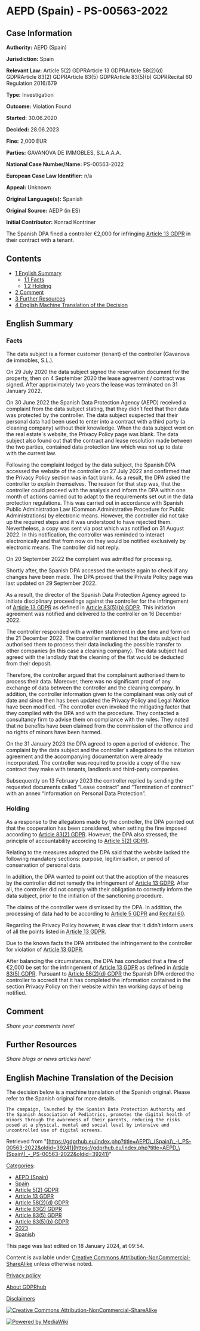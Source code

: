 # AEPD (Spain) - PS-00563-2022

## Case Information

**Authority:** AEPD (Spain)

**Jurisdiction:** Spain

**Relevant Law:** Article 5(2) GDPRArticle 13 GDPRArticle 58(2)(d) GDPRArticle 83(2) GDPRArticle 83(5) GDPRArticle 83(5)(b) GDPRRecital 60 Regulation 2016/679

**Type:** Investigation

**Outcome:** Violation Found

**Started:** 30.06.2020

**Decided:** 28.06.2023

**Fine:** 2,000 EUR

**Parties:** GAVANOVA DE IMMOBLES, S.L.A.A.A.

**National Case Number/Name:** PS-00563-2022

**European Case Law Identifier:** n/a

**Appeal:** Unknown

**Original Language(s):** Spanish

**Original Source:** AEDP (in ES)

**Initial Contributor:** Konrad Kontriner

The Spanish DPA fined a controller €2,000 for infringing [Article 13 GDPR](/index.php?title=Article_13_GDPR "Article 13 GDPR") in their contract with a tenant.

## Contents

*   [1 English Summary](#English_Summary)
    *   [1.1 Facts](#Facts)
    *   [1.2 Holding](#Holding)
*   [2 Comment](#Comment)
*   [3 Further Resources](#Further_Resources)
*   [4 English Machine Translation of the Decision](#English_Machine_Translation_of_the_Decision)

## English Summary

### Facts

The data subject is a former customer (tenant) of the controller (Gavanova de immobles, S.L.).

On 29 July 2020 the data subject signed the reservation document for the property, then on 4 September 2020 the lease agreement / contract was signed. After approximately two years the lease was terminated on 31 January 2022.

On 30 June 2022 the Spanish Data Protection Agency (AEPD) received a complaint from the data subject stating, that they didn’t feel that their data was protected by the controller. The data subject suspected that their personal data had been used to enter into a contract with a third party (a cleaning company) without their knowledge. When the data subject went on the real estate´s website, the Privacy Policy page was blank. The data subject also found out that the contract and lease resolution made between the two parties, contained data protection law which was not up to date with the current law.

Following the complaint lodged by the data subject, the Spanish DPA accessed the website of the controller on 27 July 2022 and confirmed that the Privacy Policy section was in fact blank. As a result, the DPA asked the controller to explain themselves. The reason for that step was, that the controller could proceed with the analysis and inform the DPA within one month of actions carried out to adapt to the requirements set out in the data protection regulations. This was carried out in accordance with Spanish Public Administration Law (Common Administrative Procedure for Public Administrations) by electronic means. However, the controller did not take up the required steps and it was understood to have rejected them. Nevertheless, a copy was sent via post which was notified on 31 August 2022. In this notification, the controller was reminded to interact electronically and that from now on they would be notified exclusively by electronic means. The controller did not reply.

On 20 September 2022 the complaint was admitted for processing.

Shortly after, the Spanish DPA accessed the website again to check if any changes have been made. The DPA proved that the Private Policy page was last updated on 29 September 2022.

As a result, the director of the Spanish Data Protection Agency agreed to initiate disciplinary proceedings against the controller for the infringement of [Article 13 GDPR](/index.php?title=Article_13_GDPR "Article 13 GDPR") as defined in [Article 83(5)(b) GDPR](/index.php?title=Article_83_GDPR#5b "Article 83 GDPR"). This initiation agreement was notified and delivered to the controller on 16 December 2022.

The controller responded with a written statement in due time and form on the 21 December 2022. The controller mentioned that the data subject had authorised them to process their data including the possible transfer to other companies (in this case a cleaning company). The data subject had agreed with the landlady that the cleaning of the flat would be deducted from their deposit.

Therefore, the controller argued that the complainant authorised them to process their data. Moreover, there was no significant proof of any exchange of data between the controller and the cleaning company. In addition, the controller information given to the complainant was only out of date and since then has been updated the Privacy Policy and Legal Notice have been modified. -The controller even invoked the mitigating factor that they complied with the DPA and with the procedure. They contacted a consultancy firm to advise them on compliance with the rules. They noted that no benefits have been claimed from the commission of the offence and no rights of minors have been harmed.

On the 31 January 2023 the DPA agreed to open a period of evidence. The complaint by the data subject and the controller´s allegations to the initiation agreement and the accompanying documentation were already incorporated. The controller was required to provide a copy of the new contract they make with tenants, landlords and third-party companies.

Subsequently on 13 February 2023 the controller replied by sending the requested documents called “Lease contract” and “Termination of contract” with an annex “Information on Personal Data Protection”.

### Holding

As a response to the allegations made by the controller, the DPA pointed out that the cooperation has been considered, when setting the fine imposed according to [Article 83(2) GDPR](/index.php?title=Article_83_GDPR#2 "Article 83 GDPR"). However, the DPA also stressed, the principle of accountability according to [Article 5(2) GDPR](/index.php?title=Article_5_GDPR#2 "Article 5 GDPR").

Relating to the measures adopted the DPA said that the website lacked the following mandatory sections: purpose, legitimisation, or period of conservation of personal data.

In addition, the DPA wanted to point out that the adoption of the measures by the controller did not remedy the infringement of [Article 13 GDPR](/index.php?title=Article_13_GDPR "Article 13 GDPR"). After all, the controller did not comply with their obligation to correctly inform the data subject, prior to the initiation of the sanctioning procedure.

The claims of the controller were dismissed by the DPA. In addition, the processing of data had to be according to [Article 5 GDPR](/index.php?title=Article_5_GDPR "Article 5 GDPR") and [Recital 60](/index.php?title=Recitals_GDPR "Recitals GDPR").

Regarding the Privacy Policy however, it was clear that it didn’t inform users of all the points listed in [Article 13 GDPR](/index.php?title=Article_13_GDPR "Article 13 GDPR").

Due to the known facts the DPA attributed the infringement to the controller for violation of [Article 13 GDPR](/index.php?title=Article_13_GDPR "Article 13 GDPR").

After balancing the circumstances, the DPA has concluded that a fine of €2,000 be set for the infringement of [Article 13 GDPR](/index.php?title=Article_13_GDPR "Article 13 GDPR") as defined in [Article 83(5) GDPR](/index.php?title=Article_3_GDPR "Article 3 GDPR"). Pursuant to [Article 58(2)(d) GDPR](/index.php?title=Article_58_GDPR#2d "Article 58 GDPR") the Spanish DPA ordered the controller to accredit that it has completed the information contained in the section Privacy Policy on their website within ten working days of being notified.

## Comment

_Share your comments here!_

## Further Resources

_Share blogs or news articles here!_

## English Machine Translation of the Decision

The decision below is a machine translation of the Spanish original. Please refer to the Spanish original for more details.

```
The campaign, launched by the Spanish Data Protection Authority and the Spanish Association of Pediatrics, promotes the digital health of minors through the awareness of their parents, reducing the risks posed at a physical, mental and social level by intensive and uncontrolled use of digital screens. 

```

Retrieved from "[https://gdprhub.eu/index.php?title=AEPD\_(Spain)\_-\_PS-00563-2022&oldid=39241](https://gdprhub.eu/index.php?title=AEPD_\(Spain\)_-_PS-00563-2022&oldid=39241)"

[Categories](/index.php?title=Special:Categories "Special:Categories"):

*   [AEPD (Spain)](/index.php?title=Category:AEPD_\(Spain\) "Category:AEPD (Spain)")
*   [Spain](/index.php?title=Category:Spain "Category:Spain")
*   [Article 5(2) GDPR](/index.php?title=Category:Article_5\(2\)_GDPR "Category:Article 5(2) GDPR")
*   [Article 13 GDPR](/index.php?title=Category:Article_13_GDPR "Category:Article 13 GDPR")
*   [Article 58(2)(d) GDPR](/index.php?title=Category:Article_58\(2\)\(d\)_GDPR "Category:Article 58(2)(d) GDPR")
*   [Article 83(2) GDPR](/index.php?title=Category:Article_83\(2\)_GDPR "Category:Article 83(2) GDPR")
*   [Article 83(5) GDPR](/index.php?title=Category:Article_83\(5\)_GDPR "Category:Article 83(5) GDPR")
*   [Article 83(5)(b) GDPR](/index.php?title=Category:Article_83\(5\)\(b\)_GDPR "Category:Article 83(5)(b) GDPR")
*   [2023](/index.php?title=Category:2023 "Category:2023")
*   [Spanish](/index.php?title=Category:Spanish "Category:Spanish")

This page was last edited on 18 January 2024, at 09:54.

Content is available under [Creative Commons Attribution-NonCommercial-ShareAlike](https://creativecommons.org/licenses/by-nc-sa/4.0/) unless otherwise noted.

[Privacy policy](/index.php?title=GDPRhub:Privacy_policy)

[About GDPRhub](/index.php?title=GDPRhub:About)

[Disclaimers](/index.php?title=GDPRhub:General_disclaimer)

[![Creative Commons Attribution-NonCommercial-ShareAlike](/resources/assets/licenses/cc-by-nc-sa.png)](https://creativecommons.org/licenses/by-nc-sa/4.0/)

[![Powered by MediaWiki](/resources/assets/poweredby_mediawiki_88x31.png)](https://www.mediawiki.org/)